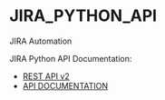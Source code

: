 # JIRA_PYTHON_API
JIRA Automation

JIRA Python API Documentation: 
- [REST API v2](https://developer.atlassian.com/cloud/jira/platform/rest/v2/api-group-issue/)
- [API DOCUMENTATION](https://jira.readthedocs.io/api.html)

